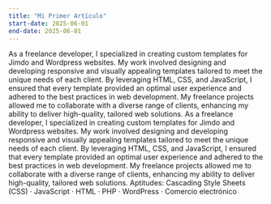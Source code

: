 ```yaml
---
title: "Mi Primer Artículo"
start-date: 2025-06-01
end-date: 2025-06-01
---
```

As a freelance developer, I specialized in creating custom templates for Jimdo and Wordpress websites. My work involved designing and developing responsive and visually appealing templates tailored to meet the unique needs of each client. By leveraging HTML, CSS, and JavaScript, I ensured that every template provided an optimal user experience and adhered to the best practices in web development. My freelance projects allowed me to collaborate with a diverse range of clients, enhancing my ability to deliver high-quality, tailored web solutions.
As a freelance developer, I specialized in creating custom templates for Jimdo and Wordpress websites. My work involved designing and developing responsive and visually appealing templates tailored to meet the unique needs of each client. By leveraging HTML, CSS, and JavaScript, I ensured that every template provided an optimal user experience and adhered to the best practices in web development. My freelance projects allowed me to collaborate with a diverse range of clients, enhancing my ability to deliver high-quality, tailored web solutions.
Aptitudes: Cascading Style Sheets (CSS) · JavaScript · HTML · PHP · WordPress · Comercio electrónico
